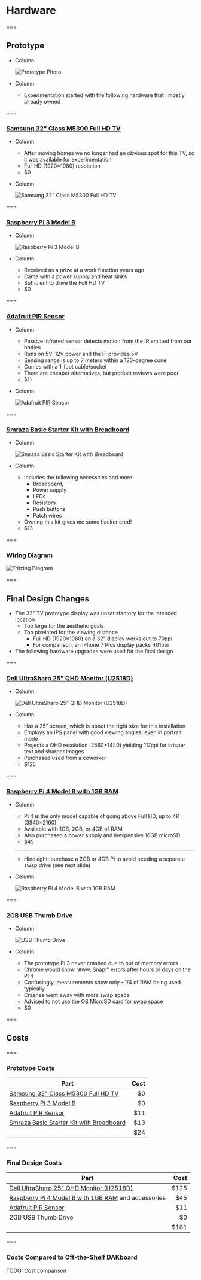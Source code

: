 <!-- .slide: id="hardware-hardware" -->

# Hardware

===

<!-- .slide: class="columns layout" id="hardware-prototype" -->

## Prototype

- Column

    ![Prototype Photo](slides/hardware/prototype.jpg)

- Column

    - Experimentation started with the following hardware that I mostly already owned

===

<!-- .slide: class="columns layout" -->

### [Samsung 32" Class M5300 Full HD TV](https://www.samsung.com/us/televisions-home-theater/tvs/full-hd-tvs/32--class-m5300-full-hd-tv-un32m5300afxza/)

- Column

    - After moving homes we no longer had an obvious spot for this TV, so it was available for experimentation
    - Full HD (1920×1080) resolution
    - \$0

- Column

    ![Samsung 32" Class M5300 Full HD TV](slides/hardware/samsung-un32m5300.jpg)

===

<!-- .slide: class="columns layout" -->

### [Raspberry Pi 3 Model B](https://www.raspberrypi.org/products/raspberry-pi-3-model-b/)

- Column

    ![Raspberry Pi 3 Model B](slides/hardware/raspberry-pi-3.jpg)

- Column

    - Received as a prize at a work function years ago
    - Came with a power supply and heat sinks
    - Sufficient to drive the Full HD TV
    - \$0

===

<!-- .slide: class="columns layout" -->

### [Adafruit PIR Sensor](https://www.adafruit.com/product/189)

- Column

    - Passive Infrared sensor detects motion from the IR emitted from our bodies
    - Runs on 5V–12V power and the Pi provides 5V
    - Sensing range is up to 7 meters within a 120-degree cone
    - Comes with a 1-foot cable/socket
    - There are cheaper alternatives, but product reviews were poor
    - \$11

- Column

    ![Adafruit PIR Sensor](slides/hardware/adafruit-pir.png)

===

<!-- .slide: class="columns layout" -->

### [Smraza Basic Starter Kit with Breadboard](https://www.amazon.com/gp/product/B01HRR7EBG/ref=ppx_yo_dt_b_asin_title_o09_s00?ie=UTF8&psc=1)

- Column

    ![Smraza Basic Starter Kit with Breadboard](slides/hardware/smraza-starter-kit.jpg)

- Column

    - Includes the following necessities and more:
        - Breadboard,
        - Power supply
        - LEDs
        - Resistors
        - Push buttons
        - Patch wires
    - Owning this kit gives me some hacker cred!
    - \$13

===

### Wiring Diagram

![Fritzing Diagram](slides/hardware/fritzing-diagram.png) <!-- .element: style="max-height: 900px;" -->

===

<!-- .slide: id="hardware-final-design" -->

## Final Design Changes

- The 32" TV prototype display was unsatisfactory for the intended location
    - Too large for the aesthetic goals
    - Too pixelated for the viewing distance
        - Full HD (1920×1080) on a 32" display works out to 70ppi
        - For comparison, an iPhone 7 Plus display packs 401ppi
- The following hardware upgrades were used for the final design

===

<!-- .slide: class="columns layout" -->

### [Dell UltraSharp 25" QHD Monitor (U2518D)](https://www.dell.com/en-us/work/shop/dell-ultrasharp-25-monitor-u2518d/apd/210-amll/monitors-monitor-accessories)

- Column

    ![Dell UltraSharp 25" QHD Monitor (U2518D)](slides/hardware/dell-u2518d.jpg)

- Column

    - Has a 25" screen, which is about the right size for this installation
    - Employs an IPS panel with good viewing angles, even in portrait mode
    - Projects a QHD resolution (2560×1440) yielding 117ppi for crisper text and sharper images
    - Purchased used from a coworker
    - \$125

===

<!-- .slide: class="columns layout" -->

### [Raspberry Pi 4 Model B with 1GB RAM](https://www.raspberrypi.org/products/raspberry-pi-4-model-b/)

- Column

    - Pi 4 is the only model capable of going above Full HD, up to 4K (3840×2160)
    - Available with 1GB, 2GB, or 4GB of RAM
    - Also purchased a power supply and inexpensive 16GB microSD
    - \$45

    ***

    - Hindsight: purchase a 2GB or 4GB Pi to avoid needing a separate swap drive (see next slide)

- Column

    ![Raspberry Pi 4 Model B with 1GB RAM](slides/hardware/raspberry-pi-4.jpg)

===

<!-- .slide: class="columns layout" -->

### 2GB USB Thumb Drive

- Column

    ![USB Thumb Drive](slides/hardware/usb-thumb-drive.jpg)

- Column

    - The prototype Pi 3 never crashed due to out of memory errors
    - Chrome would show "Aww, Snap!" errors after hours or days on the Pi 4
    - Confusingly, measurements show only ~1/4 of RAM being used typically
    - Crashes went away with more swap space
    - Advised to not use the OS MicroSD card for swap space
    - \$0

===

<!-- .slide: id="hardware-costs" -->

## Costs

===

### Prototype Costs

| Part                                                                                                                                                 | Cost |
| ---------------------------------------------------------------------------------------------------------------------------------------------------- | ---: |
| [Samsung 32" Class M5300 Full HD TV](https://www.samsung.com/us/televisions-home-theater/tvs/full-hd-tvs/32--class-m5300-full-hd-tv-un32m5300afxza/) |  \$0 |
| [Raspberry Pi 3 Model B](https://www.raspberrypi.org/products/raspberry-pi-3-model-b/)                                                               |  \$0 |
| [Adafruit PIR Sensor](https://www.adafruit.com/product/189)                                                                                          | \$11 |
| [Smraza Basic Starter Kit with Breadboard](https://www.amazon.com/gp/product/B01HRR7EBG/ref=ppx_yo_dt_b_asin_title_o09_s00?ie=UTF8&psc=1)            | \$13 |
|                                                                                                                                                      | \$24 |

===

### Final Design Costs

| Part                                                                                                                                                         |  Cost |
| ------------------------------------------------------------------------------------------------------------------------------------------------------------ | ----: |
| [Dell UltraSharp 25" QHD Monitor (U2518D)](https://www.dell.com/en-us/work/shop/dell-ultrasharp-25-monitor-u2518d/apd/210-amll/monitors-monitor-accessories) | \$125 |
| [Raspberry Pi 4 Model B with 1GB RAM](https://www.raspberrypi.org/products/raspberry-pi-4-model-b/) and accessories                                          |  \$45 |
| [Adafruit PIR Sensor](https://www.adafruit.com/product/189)                                                                                                  |  \$11 |
| 2GB USB Thumb Drive                                                                                                                                          |   \$0 |
|                                                                                                                                                              | \$181 |

<!-- | [Smraza Case for Rasberry Pi 4 B](https://www.amazon.com/gp/product/B07VDCT57F/ref=ppx_yo_dt_b_asin_title_o04_s01?ie=UTF8&psc=1)                     | \$10 | -->

===

### Costs Compared to Off-the-Shelf DAKboard

TODO: Cost comparison
